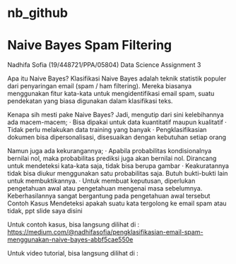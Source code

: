 # nb_github
# Naive Bayes Spam Filtering
Nadhifa Sofia (19/448721/PPA/05804)
Data Science Assignment 3



Apa itu Naive Bayes?
Klasifikasi Naive Bayes adalah teknik statistik populer dari penyaringan email (spam / ham filtering). Mereka biasanya menggunakan fitur kata-kata untuk mengidentifikasi email spam, suatu pendekatan yang biasa digunakan dalam klasifikasi teks.

Kenapa sih mesti pake Naive Bayes?
Jadi, mengutip dari sini kelebihannya ada macem-macem;
· Bisa dipakai untuk data kuantitatif maupun kualitatif
· Tidak perlu melakukan data training yang banyak
· Pengklasifikasian dokumen bisa dipersonalisasi, disesuaikan dengan kebutuhan setiap orang

Namun juga ada kekurangannya;
· Apabila probabilitas kondisionalnya bernilai nol, maka probabilitas prediksi juga akan bernilai nol. Dirancang untuk mendeteksi kata-kata saja, tidak bisa berupa gambar
· Keakuratannya tidak bisa diukur menggunakan satu probabilitas saja. Butuh bukti-bukti lain untuk membuktikannya.
· Untuk membuat keputusan, diperlukan pengetahuan awal atau pengetahuan mengenai masa sebelumnya. Keberhasilannya sangat bergantung pada pengetahuan awal tersebut
Contoh Kasus
Mendeteksi apakah suatu kata tergolong ke email spam atau tidak, ppt slide saya disini

Untuk contoh kasus, bisa langsung dilihat di :
https://medium.com/@nadhifasofia/pengklasifikasian-email-spam-menggunakan-naive-bayes-abbf5cae550e

Untuk video tutorial, bisa langsung dilihat di :
